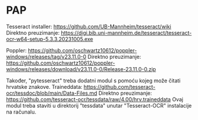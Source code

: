# PAP

Tesseract installer: https://github.com/UB-Mannheim/tesseract/wiki
Direktno preuzimanje: https://digi.bib.uni-mannheim.de/tesseract/tesseract-ocr-w64-setup-5.3.3.20231005.exe

Poppler: https://github.com/oschwartz10612/poppler-windows/releases/tag/v23.11.0-0
Direktno preuzimanje: https://github.com/oschwartz10612/poppler-windows/releases/download/v23.11.0-0/Release-23.11.0-0.zip

Također, "pytesseract" treba dodatni modul s pomoću kojeg može čitati hrvatske znakove.
Traineddata: https://github.com/tesseract-ocr/tessdoc/blob/main/Data-Files.md
Direktno preuzimanje: https://github.com/tesseract-ocr/tessdata/raw/4.00/hrv.traineddata
Ovaj modul treba staviti u direktorij "tessdata" unutar "Tesseract-OCR" instalacije na računalu.
